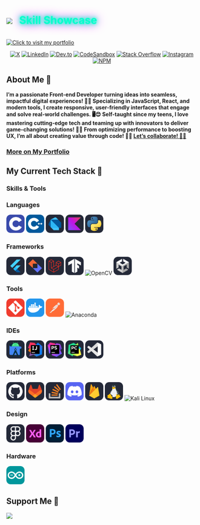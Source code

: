 <h1 style="color: #00ffcc; text-shadow: 0 0 5px #00ffcc, 0 0 10px #00ffcc, 0 0 20px #ff00ff; display: inline-flex; align-items: center; animation: glow 1.5s ease-in-out infinite alternate;">
  <img src="https://emojis.slackmojis.com/emojis/images/1531849430/4246/blob-sunglasses.gif?1531849430" width="30" style="margin-bottom:-4px;margin-right:4px"/>
  Skill Showcase
</h1>
<style>
  @keyframes glow {
    from { text-shadow: 0 0 5px #00ffcc, 0 0 10px #00ffcc, 0 0 20px #ff00ff; }
    to { text-shadow: 0 0 10px #00ffcc, 0 0 20px #00ffcc, 0 0 30px #ff00ff; }
  }
</style>

<a href="https://mghn.info"><img src="github.profile.ts.png" alt="Click to visit my portfolio"></a>

<div align="center">
<a href="https://x.com/nicahmadi" target="_blank"><img alt="X" src="https://img.shields.io/badge/(_twitter_)-%23151B23.svg?&style=for-the-badge&logo=x&logoColor=white" /></a> <a href="https://www.linkedin.com/in/mohammad-mohagheghian/" target="_blank"><img alt="LinkedIn" src="https://img.shields.io/badge/linkedin-29146b?&style=for-the-badge&logo=linkedin&logoColor=white" /></a> <a href="https://dev.to/mohammad-mghn" target="_blank"><img alt="Dev.to" src="https://img.shields.io/badge/Dev_To-7c31e3?&style=for-the-badge&logo=dev.to&logoColor=white" /></a> <a href="https://codesandbox.io/u/mohammad-mghn" target="_blank"><img alt="CodeSandbox" src="https://img.shields.io/badge/CodeSandBox-20757d.svg?&style=for-the-badge&logo=CodeSandBox&logoColor=white" /></a> 
 <a href="https://stackoverflow.com/users/16104004/mohammad-mghn" target="_blank"><img alt="Stack Overflow" src="https://img.shields.io/badge/stackoverflow-ff9900?&style=for-the-badge&logo=stackoverflow&logoColor=white" /></a> <a href="https://www.instagram.com/mohammad__mohagheghian/" target="_blank"><img alt="Instagram" src="https://img.shields.io/badge/Instagram-e33811?&style=for-the-badge&logo=instagram&logoColor=white" /></a> <a href="https://www.npmjs.com/~vito.mohagheghian" target="_blank"><img alt="NPM" src="https://img.shields.io/badge/NPM-cc0505?&style=for-the-badge&logo=NPM&logoColor=white" /></a>
</div>

<h2>About Me 📖</h2>

<b>
 <p>
I’m a passionate Front-end Developer turning ideas into seamless, impactful digital experiences! 🎨🚀 Specializing in JavaScript, React, and modern tools, I create responsive, user-friendly interfaces that engage and solve real-world challenges. 🖥️😊
Self-taught since my teens, I love mastering cutting-edge tech and teaming up with innovators to deliver game-changing solutions! 🌟🤝 From optimizing performance to boosting UX, I’m all about creating value through code! 💪🔥 <a href="mailto:vito.mohagheghian@gmail.com">Let’s collaborate! 📩🎉</a> 
 </p>
</b>

<h3><a href="https://mghn.info">More on My Portfolio</a></h3>

<h2>My Current Tech Stack 🚀</h2>

<h3>Skills & Tools</h3>

<div>
  <!-- Languages -->
  <h3>Languages</h3>
  <img src="https://github.com/tandpfun/skill-icons/blob/main/icons/C.svg" width="48" title="C">
  <img src="https://github.com/tandpfun/skill-icons/blob/main/icons/CPP.svg" width="48" title="C++">
  <img src="https://github.com/tandpfun/skill-icons/blob/main/icons/Dart-Dark.svg" width="48" title="Dart">
  <img src="https://github.com/tandpfun/skill-icons/blob/main/icons/Kotlin-Dark.svg" width="48" title="Kotlin">
  <img src="https://github.com/tandpfun/skill-icons/blob/main/icons/Python-Dark.svg" width="48" title="Python">

  <!-- Frameworks -->
  <h3>Frameworks</h3>
  <img src="https://github.com/tandpfun/skill-icons/blob/main/icons/Flutter-Dark.svg" width="48" title="Flutter">
  <img src="https://github.com/tandpfun/skill-icons/blob/main/icons/Ktor-Dark.svg" width="48" title="Ktor">
  <img src="https://github.com/tandpfun/skill-icons/blob/main/icons/Laravel-Dark.svg" width="48" title="Laravel">
  <img src="https://github.com/tandpfun/skill-icons/blob/main/icons/TensorFlow-Dark.svg" width="48" title="TensorFlow">
  <img src="https://github.com/tandpfun/skill-icons/blob/main/icons/OpenCV-Dark.svg" width="48" title="OpenCV">
  <img src="https://github.com/tandpfun/skill-icons/blob/main/icons/Unity-Dark.svg" width="48" title="Unity">

  <!-- Tools -->
  <h3>Tools</h3>
  <img src="https://github.com/tandpfun/skill-icons/blob/main/icons/Git.svg" width="48" title="Git">
  <img src="https://github.com/tandpfun/skill-icons/blob/main/icons/Docker.svg" width="48" title="Docker">
  <img src="https://github.com/tandpfun/skill-icons/blob/main/icons/Postman.svg" width="48" title="Postman">
  <img src="https://github.com/tandpfun/skill-icons/blob/main/icons/Anaconda-Dark.svg" width="48" title="Anaconda">

  <!-- IDEs -->
  <h3>IDEs</h3>
  <img src="https://github.com/tandpfun/skill-icons/blob/main/icons/AndroidStudio-Dark.svg" width="48" title="Android Studio">
  <img src="https://github.com/tandpfun/skill-icons/blob/main/icons/Idea-Dark.svg" width="48" title="IntelliJ IDEA">
  <img src="https://github.com/tandpfun/skill-icons/blob/main/icons/PhpStorm-Dark.svg" width="48" title="PhpStorm">
  <img src="https://github.com/tandpfun/skill-icons/blob/main/icons/PyCharm-Dark.svg" width="48" title="PyCharm">
  <img src="https://github.com/tandpfun/skill-icons/blob/main/icons/VSCode-Dark.svg" width="48" title="VS Code">

  <!-- Platforms -->
  <h3>Platforms</h3>
  <img src="https://github.com/tandpfun/skill-icons/blob/main/icons/Github-Dark.svg" width="48" title="GitHub">
  <img src="https://github.com/tandpfun/skill-icons/blob/main/icons/GitLab-Dark.svg" width="48" title="GitLab">
  <img src="https://github.com/tandpfun/skill-icons/blob/main/icons/StackOverflow-Dark.svg" width="48" title="Stack Overflow">
  <img src="https://github.com/tandpfun/skill-icons/blob/main/icons/Discord.svg" width="48" title="Discord">
  <img src="https://github.com/tandpfun/skill-icons/blob/main/icons/Firebase-Dark.svg" width="48" title="Firebase">
  <img src="https://github.com/tandpfun/skill-icons/blob/main/icons/Linux-Dark.svg" width="48" title="Linux">
  <img src="https://github.com/tandpfun/skill-icons/blob/main/icons/Kali-Dark.svg" width="48" title="Kali Linux">

  <!-- Design -->
  <h3>Design</h3>
  <img src="https://github.com/tandpfun/skill-icons/blob/main/icons/Figma-Dark.svg" width="48" title="Figma">
  <img src="https://github.com/tandpfun/skill-icons/blob/main/icons/XD.svg" width="48" title="Adobe XD">
  <img src="https://github.com/tandpfun/skill-icons/blob/main/icons/Photoshop.svg" width="48" title="Photoshop">
  <img src="https://github.com/tandpfun/skill-icons/blob/main/icons/Premiere.svg" width="48" title="Premiere Pro">

  <!-- Hardware -->
  <h3>Hardware</h3>
  <img src="https://github.com/tandpfun/skill-icons/blob/main/icons/Arduino.svg" width="48" title="Arduino">
</div>

</div>

<h2>Support Me 🫠</h2>
 
<div style="display:flex;">
  <a href="https://www.coffeebede.com/vitomohagheghian">
      <img class="img-fluid" src="https://coffeebede.ir/DashboardTemplateV2/app-assets/images/banner/default-yellow.svg" width="200"/>
  </a>
</div>

